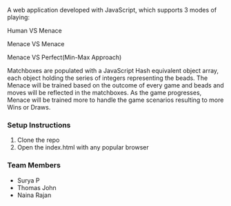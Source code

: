 A web application developed with JavaScript, which supports 3 modes of playing: 

Human VS Menace 

Menace VS Menace 

Menace VS Perfect(Min-Max Approach) 

Matchboxes are populated with a JavaScript Hash equivalent object array, each object holding the series of integers representing the beads. The Menace will be trained based on the outcome of every game and beads and moves will be reflected in the matchboxes. As the game progresses, Menace will be trained more to handle the game scenarios resulting to more Wins or Draws. 


### Setup Instructions

1. Clone the repo
2. Open the index.html with any popular browser

### Team Members
- Surya P
- Thomas John
- Naina Rajan
